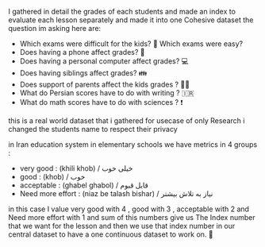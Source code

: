 I gathered in detail the grades of each students and made an index to evaluate each lesson separately and made it into one Cohesive dataset 
the question im asking here are:

- Which exams were difficult for the kids? 📎
Which exams were easy?
- Does having a phone affect grades? 📱
- Does having a personal computer affect grades? 💻
- Does having siblings affect grades? 👪
- Does support of parents affect the kids grades ? 👨‍👦
- What do Persian scores have to do with writing ? 🇮🇷
- What do math scores have to do with sciences ? ❗

this is a real world dataset that i gathered for usecase of only Research
i changed the students name to respect their privacy

in Iran education system in elementary schools we have metrics in 4 groups :
- very good : (khili khob) / خیلی خوب
- good : (khob) / خوب 
- acceptable : (ghabel ghabol) / قابل قبوم
- Need more effort : (niaz be talash bishar) / نیاز به تلاش بیشتر

in this case I value very good with 4 , good with 3 , acceptable with 2 and Need more effort with 1
and sum of this numbers give us The Index number that we want for the lesson and then we use that index number in our central dataset to have a one continuous dataset to work on.
🐐

